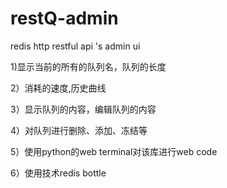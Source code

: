 # restQ-admin
redis http restful api 's admin ui


1)显示当前的所有的队列名，队列的长度

2）消耗的速度,历史曲线

3）显示队列的内容，编辑队列的内容

4）对队列进行删除、添加、冻结等

5）使用python的web terminal对该库进行web code

6）使用技术redis bottle
